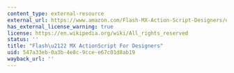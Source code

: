 ```yaml
---
content_type: external-resource
external_url: https://www.amazon.com/Flash-MX-Action-Script-Designers/dp/8126502991
has_external_license_warning: true
license: https://en.wikipedia.org/wiki/All_rights_reserved
status: ''
title: "Flash\u2122 MX ActionScript For Designers"
uid: 547a33eb-0a3b-4e8c-9cce-e67c01d8ab19
wayback_url: ''
---
```

